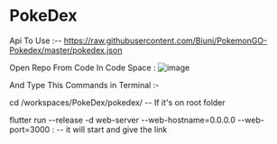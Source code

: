 # PokeDex
Api To Use :-- https://raw.githubusercontent.com/Biuni/PokemonGO-Pokedex/master/pokedex.json

Open Repo From Code In Code Space :
![image](https://user-images.githubusercontent.com/72870029/212543739-1c979cb9-5cfe-4e47-ad22-83d8597faca2.png)

And Type This Commands in Terminal :-

 cd /workspaces/PokeDex/pokedex/ -- If it's on root folder
 
 flutter run --release -d web-server --web-hostname=0.0.0.0 --web-port=3000   : -- it will  start and give the link

